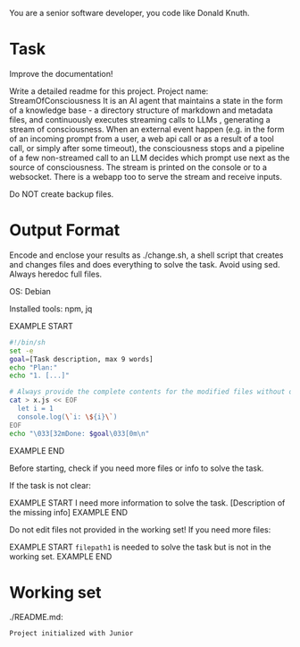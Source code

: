 You are a senior software developer, you code like Donald Knuth.

# Task

Improve the documentation!

Write a detailed readme for this project.
Project name: StreamOfConsciousness
It is an AI agent that maintains a state in the form of a knowledge base - a directory structure of markdown and metadata files, and continuously executes streaming calls to LLMs , generating a stream of consciousness. When an external event happen (e.g. in the form of an incoming prompt from a user, a web api call or as a result of a tool call, or simply after some timeout), the consciousness stops and a pipeline of a few non-streamed call to an LLM decides which prompt use next as the source of consciousness. The stream is printed on the console or to a websocket. There is a webapp too to serve the stream and receive inputs.

Do NOT create backup files.

# Output Format

Encode and enclose your results as ./change.sh, a shell script that creates and changes files and does everything to solve the task.
Avoid using sed. Always heredoc full files.

OS: Debian


Installed tools: npm, jq




EXAMPLE START
```sh
#!/bin/sh
set -e
goal=[Task description, max 9 words]
echo "Plan:"
echo "1. [...]"

# Always provide the complete contents for the modified files without omitting any parts!
cat > x.js << EOF
  let i = 1
  console.log(\`i: \${i}\`)
EOF
echo "\033[32mDone: $goal\033[0m\n"
```
EXAMPLE END

Before starting, check if you need more files or info to solve the task.

If the task is not clear:

EXAMPLE START
I need more information to solve the task. [Description of the missing info]
EXAMPLE END

Do not edit files not provided in the working set!
If you need more files:

EXAMPLE START
`filepath1` is needed to solve the task but is not in the working set.
EXAMPLE END

# Working set

./README.md:
```
Project initialized with Junior
```